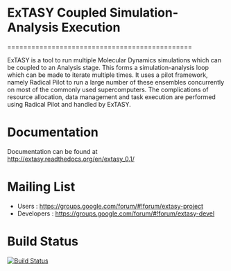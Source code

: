 # ExTASY Coupled Simulation-Analysis Execution
==============================================

ExTASY is a tool to run multiple Molecular Dynamics simulations which can be 
coupled to an Analysis stage. This forms a simulation-analysis loop which can 
be made to iterate multiple times. It uses a pilot framework, namely Radical 
Pilot to run a large number of these ensembles concurrently on most of the 
commonly used supercomputers. The complications of resource allocation, data 
management and task execution are performed using Radical Pilot and handled 
by ExTASY.

# Documentation

Documentation can be found at http://extasy.readthedocs.org/en/extasy_0.1/
 
 
# Mailing List

* Users : https://groups.google.com/forum/#!forum/extasy-project
* Developers : https://groups.google.com/forum/#!forum/extasy-devel

# Build Status

[![Build Status](http://ci.radical-project.org/buildStatus/icon?job=ExTASY)](http://ci.radical-project.org/job/ExTASY)
